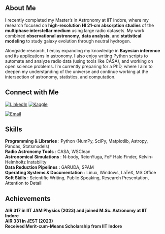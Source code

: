 <!-- ![Banner](./STScI-01EVT1GSB1BNPGCBJ96QJRM48N.png) -->

## About Me
I recently completed my Master’s in Astronomy at IIT Indore, where my research focused on **high-resolution HI 21-cm absorption studies** of the **multiphase interstellar medium** using large radio datasets. My work combined **observational astronomy**, **data analysis**, and **statistical modeling** to study galaxy evolution through neutral hydrogen.

Alongside research, I enjoy expanding my knowledge in **Bayesian inference** and its applications in astronomy. I also enjoy writing Python scripts to automate and analyze radio data (using tools like CASA), and working on open science problems. I’m currently preparing for a PhD, where I aim to deepen my understanding of the universe and continue working at the intersection of astronomy, statistics, and computation.

## Connect with Me
[![LinkedIn](https://img.shields.io/badge/LinkedIn-blue?logo=linkedin&logoColor=white)](https://www.linkedin.com/in/anushkaiit)
[![Kaggle](https://img.shields.io/badge/Kaggle-20beff?logo=kaggle&logoColor=white)](https://www.kaggle.com/anushkaagarwal04)
<!-- [![Website](https://img.shields.io/badge/Website-000?logo=Google-chrome&logoColor=white)](https://yourwebsite.com) -->
[![Email](https://img.shields.io/badge/Email-D14836?logo=gmail&logoColor=white)](mailto:agarwalanushka453@gmail.com)

## Skills
**Programming & Libraries** : Python (NumPy, SciPy, Matplotlib, Astropy, Pandas, Statsmodels)  
**Radio Astronomy Tools** : CASA, WSClean   
**Astronomical Simulations** : N-body, ReionYuga, FoF Halo Finder, Kelvin-Helmholtz Instability  
**Data Reduction Pipelines** : GARUDA, SPAM  
**Operating Systems & Documentation** : Linux, Windows, LaTeX, MS Office  
**Soft Skills** : Scientific Writing, Public Speaking, Research Presentation, Attention to Detail  
<!-- **Data Science Skills** : Data Cleaning, Data Visualization, Data Analysis --> 

## Achievements
**AIR 317 in IIT JAM Physics (2023) and joined M.Sc. Astronomy at IIT Indore**  
**AIR 331 in JEST (2023)**  
**Received Merit-cum-Means Scholarship from IIT Indore**
